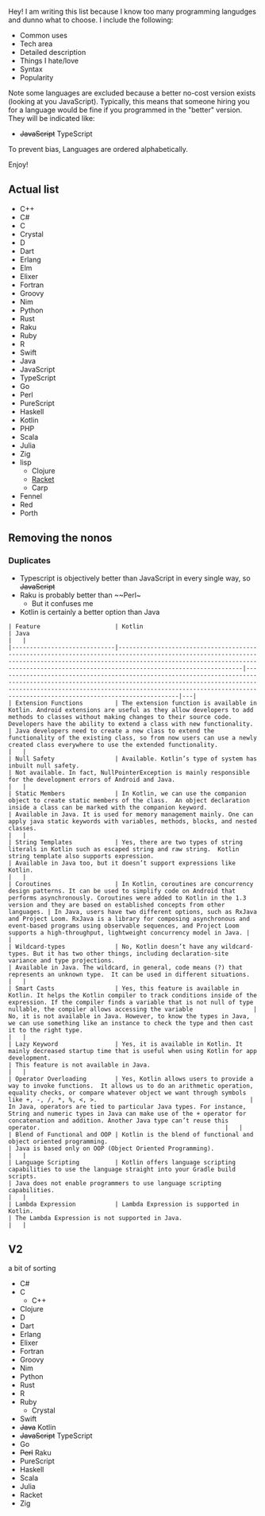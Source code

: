 Hey! I am writing this list because I know too many programming langudges and dunno what to choose. I include the following:

- Common uses
- Tech area
- Detailed description
- Things I hate/love
- Syntax
- Popularity

Note some languages are excluded because a better no-cost version exists (looking at you JavaScript). Typically, this means that someone hiring you for a language would be fine if you programmed in the "better" version. They will be indicated like:
- ~~JavaScript~~ TypeScript

To prevent bias, Languages are ordered alphabetically.

Enjoy! 

## Actual list

- C++
- C#
- C
- Crystal
- D
- Dart
- Erlang
- Elm
- Elixer
- Fortran
- Groovy
- Nim
- Python
- Rust
- Raku
- Ruby
- R
- Swift
- Java
- JavaScript
- TypeScript
- Go
- Perl
- PureScript
- Haskell
- Kotlin
- PHP
- Scala
- Julia
- Zig
- lisp
	- Clojure
	- [Racket](https://en.wikipedia.org/wiki/Racket_(programming_language))
	- Carp
- Fennel
- Red
- Porth

## Removing the nonos

### Duplicates

- Typescript is objectively better than JavaScript in every single way, so ~~JavaScript~~
- Raku is probably better than ~~Perl~
	- But it confuses me
- Kotlin is certainly a better option than Java

```
| Feature                     | Kotlin                                                                                                                                                                                                                                              | Java                                                                                                                                                                                                                                                                |   |
|-----------------------------|-----------------------------------------------------------------------------------------------------------------------------------------------------------------------------------------------------------------------------------------------------|---------------------------------------------------------------------------------------------------------------------------------------------------------------------------------------------------------------------------------------------------------------------|---|
| Extension Functions         | The extension function is available in Kotlin. Android extensions are useful as they allow developers to add methods to classes without making changes to their source code. Developers have the ability to extend a class with new functionality.  | Java developers need to create a new class to extend the functionality of the existing class, so from now users can use a newly created class everywhere to use the extended functionality.                                                                         |   |
| Null Safety                 | Available. Kotlin’s type of system has inbuilt null safety.                                                                                                                                                                                         | Not available. In fact, NullPointerException is mainly responsible for the development errors of Android and Java.                                                                                                                                                  |   |
| Static Members              | In Kotlin, we can use the companion object to create static members of the class.  An object declaration inside a class can be marked with the companion keyword.                                                                                   | Available in Java. It is used for memory management mainly. One can apply java static keywords with variables, methods, blocks, and nested classes.                                                                                                                 |   |
| String Templates            | Yes, there are two types of string literals in Kotlin such as escaped string and raw string.  Kotlin string template also supports expression.                                                                                                      | Available in Java too, but it doesn’t support expressions like Kotlin.                                                                                                                                                                                              |   |
| Coroutines                  | In Kotlin, coroutines are concurrency design patterns. It can be used to simplify code on Android that performs asynchronously. Coroutines were added to Kotlin in the 1.3 version and they are based on established concepts from other languages. | In Java, users have two different options, such as RxJava and Project Loom. RxJava is a library for composing asynchronous and event-based programs using observable sequences, and Project Loom supports a high-throughput, lightweight concurrency model in Java. |   |
| Wildcard-types              | No, Kotlin doesn’t have any wildcard-types. But it has two other things, including declaration-site variance and type projections.                                                                                                                  | Available in Java. The wildcard, in general, code means (?) that represents an unknown type.  It can be used in different situations.                                                                                                                               |   |
| Smart Casts                 | Yes, this feature is available in Kotlin. It helps the Kotlin compiler to track conditions inside of the expression. If the compiler finds a variable that is not null of type nullable, the compiler allows accessing the variable                 | No, it is not available in Java. However, to know the types in Java, we can use something like an instance to check the type and then cast it to the right type.                                                                                                    |   |
| Lazy Keyword                | Yes, it is available in Kotlin. It mainly decreased startup time that is useful when using Kotlin for app development.                                                                                                                              | This feature is not available in Java.                                                                                                                                                                                                                              |   |
| Operator Overloading        | Yes, Kotlin allows users to provide a way to invoke functions.  It allows us to do an arithmetic operation, equality checks, or compare whatever object we want through symbols like +, -, /, *, %, <, >.                                           | In Java, operators are tied to particular Java types. For instance, String and numeric types in Java can make use of the + operator for concatenation and addition. Another Java type can’t reuse this operator.                                                    |   |
| Blend of Functional and OOP | Kotlin is the blend of functional and object oriented programming.                                                                                                                                                                                  | Java is based only on OOP (Object Oriented Programming).                                                                                                                                                                                                            |   |
| Language Scripting          | Kotlin offers language scripting capabilities to use the language straight into your Gradle build scripts.                                                                                                                                          | Java does not enable programmers to use language scripting capabilities.                                                                                                                                                                                            |   |
| Lambda Expression           | Lambda Expression is supported in Kotlin.                                                                                                                                                                                                           | The Lambda Expression is not supported in Java.                                                                                                                                                                                                                     |   |
```
## V2 

a bit of sorting

- C#
- C
	- C++
- Clojure
- D
- Dart
- Erlang
- Elixer
- Fortran
- Groovy
- Nim
- Python
- Rust
- R
- Ruby
	- Crystal
- Swift
- ~~Java~~ Kotlin
- ~~JavaScript~~ TypeScript
- Go
- ~~Perl~~ Raku
- PureScript
- Haskell
- Scala
- Julia
- Racket
- Zig